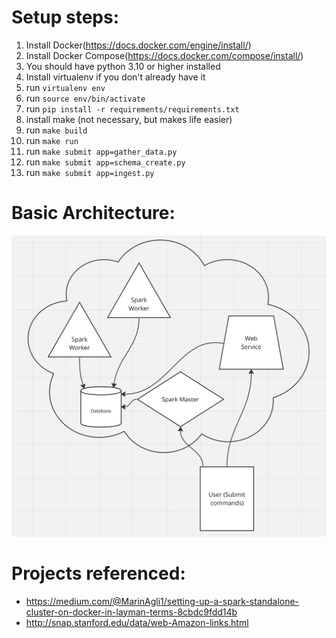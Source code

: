 # Setup steps:

1. Install Docker(https://docs.docker.com/engine/install/)
2. Install Docker Compose(https://docs.docker.com/compose/install/)
3. You should have python 3.10 or higher installed
4. Install virtualenv if you don't already have it
5. run `virtualenv env`
6. run `source env/bin/activate`
7. run `pip install -r requirements/requirements.txt`
8. install make (not necessary, but makes life easier)
9. run `make build`
10. run `make run`
11. run `make submit app=gather_data.py`
12. run `make submit app=schema_create.py`
13. run `make submit app=ingest.py`


# Basic Architecture:
![Architecture](image.png)

# Projects referenced:

- https://medium.com/@MarinAgli1/setting-up-a-spark-standalone-cluster-on-docker-in-layman-terms-8cbdc9fdd14b
- http://snap.stanford.edu/data/web-Amazon-links.html